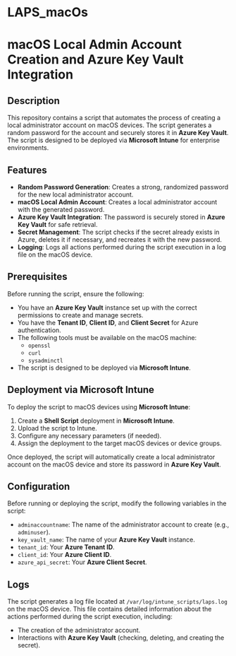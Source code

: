 # LAPS_macOs
# macOS Local Admin Account Creation and Azure Key Vault Integration

## Description

This repository contains a script that automates the process of creating a local administrator account on macOS devices. The script generates a random password for the account and securely stores it in **Azure Key Vault**. The script is designed to be deployed via **Microsoft Intune** for enterprise environments.

## Features

- **Random Password Generation**: Creates a strong, randomized password for the new local administrator account.
- **macOS Local Admin Account**: Creates a local administrator account with the generated password.
- **Azure Key Vault Integration**: The password is securely stored in **Azure Key Vault** for safe retrieval.
- **Secret Management**: The script checks if the secret already exists in Azure, deletes it if necessary, and recreates it with the new password.
- **Logging**: Logs all actions performed during the script execution in a log file on the macOS device.

## Prerequisites

Before running the script, ensure the following:

- You have an **Azure Key Vault** instance set up with the correct permissions to create and manage secrets.
- You have the **Tenant ID**, **Client ID**, and **Client Secret** for Azure authentication.
- The following tools must be available on the macOS machine:
  - `openssl`
  - `curl`
  - `sysadminctl`
- The script is designed to be deployed via **Microsoft Intune**.

## Deployment via Microsoft Intune

To deploy the script to macOS devices using **Microsoft Intune**:

1. Create a **Shell Script** deployment in **Microsoft Intune**.
2. Upload the script to Intune.
3. Configure any necessary parameters (if needed).
4. Assign the deployment to the target macOS devices or device groups.

Once deployed, the script will automatically create a local administrator account on the macOS device and store its password in **Azure Key Vault**.

## Configuration

Before running or deploying the script, modify the following variables in the script:

- `adminaccountname`: The name of the administrator account to create (e.g., `adminuser`).
- `key_vault_name`: The name of your **Azure Key Vault** instance.
- `tenant_id`: Your **Azure Tenant ID**.
- `client_id`: Your **Azure Client ID**.
- `azure_api_secret`: Your **Azure Client Secret**.

## Logs

The script generates a log file located at `/var/log/intune_scripts/laps.log` on the macOS device. This file contains detailed information about the actions performed during the script execution, including:

- The creation of the administrator account.
- Interactions with **Azure Key Vault** (checking, deleting, and creating the secret).
